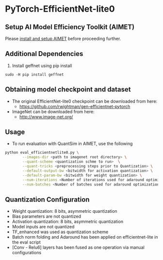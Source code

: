 # PyTorch-EfficientNet-lite0

## Setup AI Model Efficiency Toolkit (AIMET)
Please [install and setup AIMET](../../README.md#install-aimet) before proceeding further.

## Additional Dependencies
1. Install geffnet using pip install
```
sudo -H pip install geffnet
```
## Obtaining model checkpoint and dataset

- The original EfficientNet-lite0 checkpoint can be downloaded from here:
  - https://github.com/rwightman/gen-efficientnet-pytorch
- ImageNet can be downloaded from here:
  - http://www.image-net.org/

## Usage
- To run evaluation with QuantSim in AIMET, use the following
```bash
python eval_efficientnetlite0.py \
		--images-dir <path to imagenet root directory> \
		--quant-scheme <quantization schme to run>  \
		--quant-tricks <preprocessing steps prior to Quantization> \
		--default-output-bw <bitwidth for activation quantization> \
		--default-param-bw <bitwidth for weight quantization> \
		--num-iterations <Number of iterations used for adaround optimization If adaround is used> \
		--num-batches <Number of batches used for adaround optimization If adaround is used> \
```

## Quantization Configuration
- Weight quantization: 8 bits, asymmetric quantization
- Bias parameters are not quantized
- Activation quantization: 8 bits, asymmetric quantization
- Model inputs are not quantized
- TF_enhanced was used as quantization scheme
- Batch norm folding and Adaround has been applied on efficientnet-lite in the eval script
- [Conv - Relu6] layers has been fused as one operation via manual configurations
